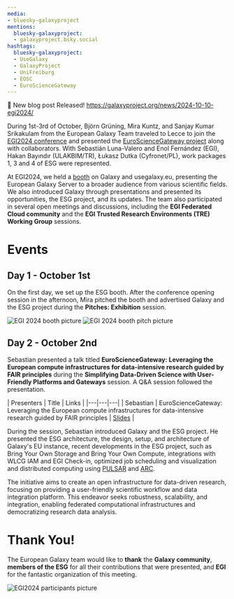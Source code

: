 ```yaml
---
media:
- bluesky-galaxyproject
mentions:
  bluesky-galaxyproject:
  - galaxyproject.bsky.social
hashtags:
  bluesky-galaxyproject:
  - UseGalaxy
  - GalaxyProject
  - UniFreiburg
  - EOSC
  - EuroScienceGateway
---
```

📝 New blog post Released!
https://galaxyproject.org/news/2024-10-10-egi2024/

During 1st\-3rd of October, Björn Grüning, Mira Kuntz, and Sanjay Kumar Srikakulam from the European Galaxy Team traveled to Lecce to join the [EGI2024 conference](https://www.egi.eu/event/egi2024/) and presented the [EuroScienceGateway project](https://galaxyproject.org/projects/esg/) along with collaborators. With Sebastián Luna\-Valero and Enol Fernández (EGI), Hakan Bayındır (ULAKBIM/TR), Łukasz Dutka (Cyfronet/PL), work packages 1, 3 and 4 of ESG were represented.

At EGI2024, we held a [booth](https://www.egi.eu/article/meet-egi2024-exhibitors-eurosciencegateway/) on Galaxy and usegalaxy.eu, presenting the European Galaxy Server to a broader audience from various scientific fields. We also introduced Galaxy through presentations and presented its opportunities, the ESG project, and its updates. The team also participated in several open meetings and discussions, including the **EGI Federated Cloud community** and the **EGI Trusted Research Environments (TRE) Working Group** sessions.

Events
======

Day 1 \- October 1st
--------------------

On the first day, we set up the ESG booth. After the conference opening session in the afternoon, Mira pitched the booth and advertised Galaxy and the ESG project during the **Pitches: Exhibition** session.

![EGI 2024 booth picture](https://galaxyproject.org/news/2024-10-10-egi2024/IMG20241001093754.jpg)
![EGI 2024 booth pitch picture](https://galaxyproject.org/news/2024-10-10-egi2024/IMG20241001150329.jpg)

Day 2 \- October 2nd
--------------------

Sebastian presented a talk titled **EuroScienceGateway: Leveraging the European compute infrastructures for data\-intensive research guided by FAIR principles** during the **Simplifying Data\-Driven Science with User\-Friendly Platforms and Gateways** session. A Q\&A session followed the presentation.

\| Presenters \| Title \| Links \|
\|\-\-\-\|\-\-\-\|\-\-\-\|
\| Sebastian \| EuroScienceGateway: Leveraging the European compute infrastructures for data\-intensive research guided by FAIR principles \| [Slides](https://indico.egi.eu/event/6441/contributions/19369/) \|

During the session, Sebastian introduced Galaxy and the ESG project. He presented the ESG architecture, the design, setup, and architecture of Galaxy's EU instance, recent developments in the ESG project, such as Bring Your Own Storage and Bring Your Own Compute, integrations with WLCG IAM and EGI Check\-in, optimized job scheduling and visualization and distributed computing using [PULSAR](https://pulsar-network.readthedocs.io/en/latest/index.html) and [ARC](https://arc-user-guide.readthedocs.io/en/latest/index.html).

The initiative aims to create an open infrastructure for data\-driven research, focusing on providing a user\-friendly scientific workflow and data integration platform. This endeavor seeks robustness, scalability, and integration, enabling federated computational infrastructures and democratizing research data analysis.

Thank You!
==========

The European Galaxy team would like to **thank** the **Galaxy community**, **members of the ESG** for all their contributions that were presented, and **EGI** for the fantastic organization of this meeting.

![EGI2024 participants picture](https://galaxyproject.org/news/2024-10-10-egi2024/1728046913603.jpeg)